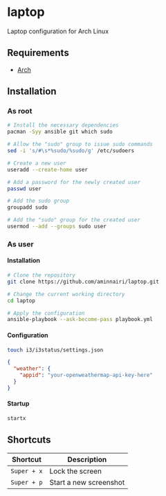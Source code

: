 # laptop

Laptop configuration for Arch Linux

## Requirements

- [Arch](https://archlinux.org/)

## Installation

### As root

```bash
# Install the necessary dependencies
pacman -Syy ansible git which sudo

# Allow the "sudo" group to issue sudo commands
sed -i 's/#\s*%sudo/%sudo/g' /etc/sudoers

# Create a new user
useradd --create-home user

# Add a password for the newly created user
passwd user

# Add the sudo group
groupadd sudo

# Add the "sudo" group for the created user
usermod --add --groups sudo user
```

### As user

#### Installation

```bash
# Clone the repository
git clone https://github.com/aminnairi/laptop.git

# Change the current working directory
cd laptop

# Apply the configuration
ansible-playbook --ask-become-pass playbook.yml
```

#### Configuration

```bash
touch i3/i3status/settings.json
```

```json
{
  "weather": {
    "appid": "your-openweathermap-api-key-here"
  }
}
```

#### Startup

```bash
startx
```

## Shortcuts

Shortcut | Description
---|---
`Super + x` | Lock the screen
`Super + p` | Start a new screenshot 
